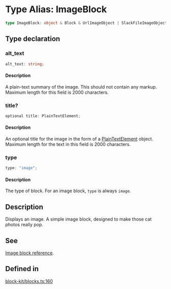 # Type Alias: ImageBlock

```ts
type ImageBlock: object & Block & UrlImageObject | SlackFileImageObject;
```

## Type declaration

### alt\_text

```ts
alt_text: string;
```

#### Description

A plain-text summary of the image. This should not contain any markup.
Maximum length for this field is 2000 characters.

### title?

```ts
optional title: PlainTextElement;
```

#### Description

An optional title for the image in the form of a [PlainTextElement](Interface.PlainTextElement.md) object.
Maximum length for the text in this field is 2000 characters.

### type

```ts
type: "image";
```

#### Description

The type of block. For an image block, `type` is always `image`.

## Description

Displays an image. A simple image block, designed to make those cat photos really pop.

## See

[Image block reference](https://api.slack.com/reference/block-kit/blocks#image).

## Defined in

[block-kit/blocks.ts:160](https://github.com/slackapi/node-slack-sdk/blob/main/packages/types/src/block-kit/blocks.ts#L160)
